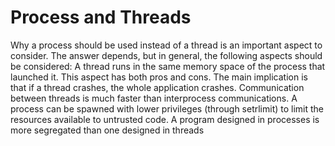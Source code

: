 # Process and Threads

Why a process should be used instead of a thread is an important aspect to consider. The answer depends, but in general, the following aspects should be considered: A thread runs in the same memory space of the process that launched it. This aspect has both pros and cons. The main implication is that if a thread crashes, the whole application crashes. Communication between threads is much faster than interprocess communications. A process can be spawned with lower privileges \(through setrlimit\) to limit the resources available to untrusted code. A program designed in processes is more segregated than one designed in threads

